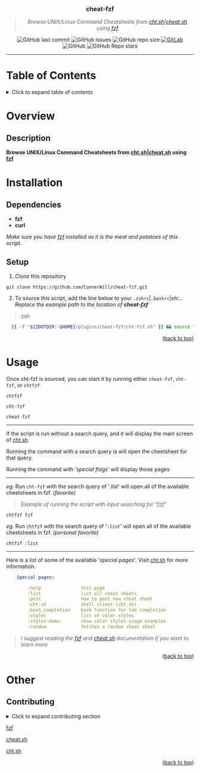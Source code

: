 <div align="center">
<!---
<img width="480" height="320" src="/media/cht-fzf-banner.png">
--->

### **cheat-fzf**
> *Browse UNIX/Linux Command Cheatsheets from [cht.sh](https://cht.sh)|[cheat.sh](https://cheat.sh) using [fzf](https://github.com/junegunn/fzf)*

![GitHub last commit](https://img.shields.io/github/last-commit/ConnerWill/cheat-fzf)
![GitHub issues](https://img.shields.io/github/issues-raw/ConnerWill/cheat-fzf)
![GitHub repo size](https://img.shields.io/github/repo-size/ConnerWill/cheat-fzf)
[![GitLab](https://img.shields.io/static/v1?label=gitlab&logo=gitlab&color=E24329&message=mirrored)](https://gitlab.com/ConnerWill/cheat-fzf)
![GitHub](https://img.shields.io/github/license/ConnerWill/cheat-fzf)
![GitHub Repo stars](https://img.shields.io/github/stars/ConnerWill/cheat-fzf?style=social)

</div>

---

# Table of Contents
<details>
    <summary>Click to expand table of contents</summary>

  ---

* [<strong>cheat-fzf</strong>](https://github.com/ConnerWill/cheat-fzf)
* [Table of Contents](#table-of-contents)
* [Overview](#overview)
   * [Description](#description)
* [Installation](#installation)
   * [Dependencies](#dependencies)
   * [Setup](#setup)
* [Usage](#usage)
* [Other](#other)
   * [Contributing](#contributing)

  ---

  <p align=right>(<a href=#top>back to top</a>)</p>
</details>


# Overview
## Description

**Browse UNIX/Linux Command Cheatsheets from [cht.sh](https://cht.sh)|[cheat.sh](https://cheat.sh) using [fzf](https://github.com/junegunn/fzf)**


<!---
## Demo

<p align="right">(<a href="#top">back to top</a>)</p>
--->

# Installation
## Dependencies

*   **fzf**
*   **curl**

*Make sure you have [fzf](https://github.com/junegunn/fzf) installed as it is the meat and potatoes of this script.*

## Setup

1. *Clone* this repository

  ```shell-script
  git clone https://github.com/ConnerWill/cheat-fzf.git
  ```

2. To source this script, add the line below to your `.zshrc`|`.bashrc`|*etc...*
*Replace the example path to the location of **cheat-fzf***

>   zsh
  ```zsh
    [[ -f "${ZDOTDIR:-$HOME}/plugins/cheat-fzf/cht-fzf.sh" ]] && source "${ZDOTDIR:-$HOME}/plugins/cheat-fzf/cht-fzf.sh"
  ```

<p align="right">(<a href="#top">back to top</a>)</p>

# Usage

Once cht-fzf is sourced, you can start it by running either `cheat-fzf`, `cht-fzf`, or `chtfzf`

```shell-script
chtfzf
```
```shell-script
cht-fzf
```
```shell-script
cheat-fzf
```
---

If the script is run without a search query, and it will display the main screen of [cht.sh](https://cht.sh).

Running the command with a search query is will open the cheetsheet for that query.

Running the command with '*special flags*' will display those pages

---

*eg.*   Run `cht-fzf` with the search query of '*:list*' will open all of the available cheetsheets in fzf. *(favorite)*
> *Example of running the script with input searching for "fzf"*
```shell-script
chtfzf fzf
```

*eg.*
Run `chtfzf` with the search query of '*`:list`*' will open all of the available cheetsheets in fzf. *(personal favorite)*

```shell-script
chtfzf :list
```
---

Here is a list of some of the available '*special pages*'.
Visit [cht.sh](https://cht.sh/:help) for more information.

```yml
    Special pages:

        :help               this page
        :list               list all cheat sheets
        :post               how to post new cheat sheet
        :cht.sh             shell client (cht.sh)
        :bash_completion    bash function for tab completion
        :styles             list of color styles
        :styles-demo        show color styles usage examples
        :random             fetches a random cheat sheet
```

> *I suggest reading the [fzf](https://github.com/junegunn/fzf) and [cheat.sh](https://github.com/chubin/cheat.sh) documentation if you want to learn more*

<p align="right">(<a href="#top">back to top</a>)</p>

# Other

<!-- CONTRIBUTING -->
## Contributing

<details>
  <summary>Click to expand contributing section</summary>

  ---

Any contributions you make are **greatly appreciated**.

If you have a suggestion that would make this better, please fork the repo and create a pull request. You can also simply open an issue.

1. Fork the Project
2. Create your Feature Branch (`git checkout -b feature/AmazingFeature`)
3. Commit your Changes (`git commit -m 'Add some AmazingFeature'`)
4. Push to the Branch (`git push origin feature/AmazingFeature`)
5. Open a Pull Request

</details>

[fzf](https://github.com/junegunn/fzf)

[cheat.sh](https://github.com/chubin/cheat.sh)

[cht.sh](https://cht.sh)

<p align="right">(<a href="#top">back to top</a>)</p>
